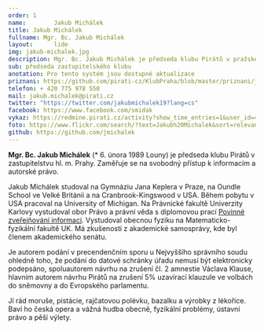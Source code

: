 ```yaml
---
order: 1
name:        Jakub Michálek
title: Jakub Michálek
fullname: Mgr. Bc. Jakub Michálek
layout:      lide
img: jakub-michalek.jpg
description: Mgr. Bc. Jakub Michálek je předseda klubu Pirátů v pražském zastupitelstvu. Jako právník se zaměřuje na svobodný přístup k informacím a autorské právo, vedle toho vystudoval též obecnou fyziku. V minulosti organizoval protesty proti ACTA a podal žalobu na Václava Klause za utajování informací o amnestií.
sub: předseda zastupitelského klubu
anotation: Pro tento systém jsou dostupné aktualizace
priznani: https://github.com/pirati-cz/KlubPraha/blob/master/priznani/jakub-michalek.md
telefon: + 420 775 978 550
mail: jakub.michalek@pirati.cz
twitter: "https://twitter.com/jakubmichalek19?lang=cs"
facebook: https://www.facebook.com/smidak
vykaz: https://redmine.pirati.cz/activity?show_time_entries=1&user_id=4
foto: https://www.flickr.com/search/?text=Jakub%20Michalek&sort=relevance&user_id=68741528%40N03
github: https://github.com/jmichalek
---
```


**Mgr. Bc. Jakub Michálek** (* 6. února 1989 Louny) je předseda klubu Pirátů v zastupitelstvu hl. m. Prahy. Zaměřuje se na svobodný přístup k informacím a autorské právo.

Jakub Michálek studoval na Gymnáziu Jana Keplera v Praze, na Oundle School ve Velké Británii a na Cranbrook-Kingswood v USA. Během pobytu v USA pracoval na University of Michigan. Na Právnické fakultě Univerzity Karlovy vystudoval obor Právo a právní věda s diplomovou prací [Povinné zveřejňování informací](http://www.pirati.cz/_media/lide/diplomka_michalek.pdf). Vystudoval obecnou fyziku na Matematicko-fyzikální fakultě UK. Má zkušenosti z akademické samosprávy, kde byl členem akademického senátu.

Je autorem podání v precendenčním sporu u Nejvyššího správního soudu ohledně toho, že podání do datové schránky úřadu nemusí být elektronicky podepsáno, spoluautorem návrhu na zrušení čl. 2 amnestie Václava Klause, hlavním autorem návrhu Pirátů na zrušení 5% uzavírací klauzule ve volbách do sněmovny a do Evropského parlamentu.

Jí rád moruše, pistácie, rajčatovou polévku, bazalku a výrobky z lékořice. Baví ho česká opera a vážná hudba obecně, fyzikální problémy, ústavní právo a pěší výlety.
